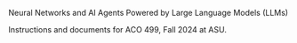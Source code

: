Neural Networks and AI Agents Powered by Large Language Models (LLMs)

Instructions and documents for ACO 499, Fall 2024 at ASU. 

